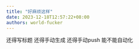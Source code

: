 ```yaml
---
title: "好麻烦这样"
date: 2023-12-18T12:57:22+08:00
authors: world-fucker
---
```

还得写标题 还得手动生成 还得手动push 能不能自动化
